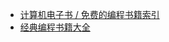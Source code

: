 
- [计算机电子书 / 免费的编程书籍索引](https://gitee.com/it-ebooks/free-programming-books#fortran)
- [经典编程书籍大全](https://github.com/jobbole/awesome-programming-books/blob/master/README.md)
